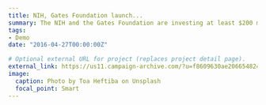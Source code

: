 ```yaml
---
title: NIH, Gates Foundation launch...
summary: The NIH and the Gates Foundation are investing at least $200 million over the next four years...
tags:
- Demo
date: "2016-04-27T00:00:00Z"

# Optional external URL for project (replaces project detail page).
external_link: https://us11.campaign-archive.com/?u=f8609630ae206654824f897b6&id=39eb479b58
image:
  caption: Photo by Toa Heftiba on Unsplash
  focal_point: Smart
---
```

